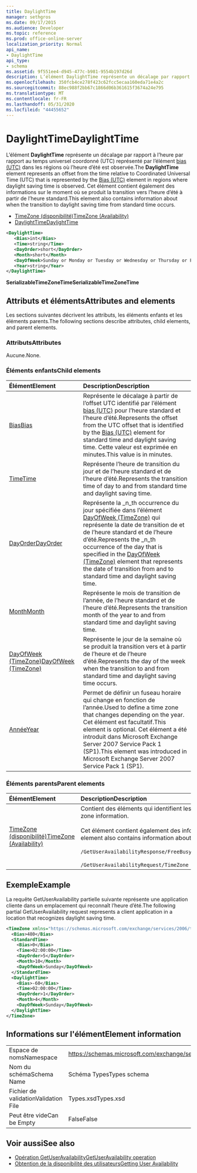 ```yaml
---
title: DaylightTime
manager: sethgros
ms.date: 09/17/2015
ms.audience: Developer
ms.topic: reference
ms.prod: office-online-server
localization_priority: Normal
api_name:
- DaylightTime
api_type:
- schema
ms.assetid: 9f551ee4-d945-477c-b981-9554b197d26d
description: L’élément DaylightTime représente un décalage par rapport à l’heure par rapport au temps universel coordonné (UTC) représenté par l’élément bias (UTC) dans les régions où l’heure d’été est observée. Cet élément contient également des informations sur le moment où se produit la transition vers l’heure d’été à partir de l’heure standard.
ms.openlocfilehash: 350fcb4ce278f423c62fcc5ecaa160eda71e4a2c
ms.sourcegitcommit: 88ec988f2bb67c1866d06b361615f3674a24e795
ms.translationtype: MT
ms.contentlocale: fr-FR
ms.lasthandoff: 05/31/2020
ms.locfileid: "44455652"
---
```

# <a name="daylighttime"></a><span data-ttu-id="23fc1-104">DaylightTime</span><span class="sxs-lookup"><span data-stu-id="23fc1-104">DaylightTime</span></span>

<span data-ttu-id="23fc1-105">L’élément **DaylightTime** représente un décalage par rapport à l’heure par rapport au temps universel coordonné (UTC) représenté par l’élément [bias (UTC)](bias-utc.md) dans les régions où l’heure d’été est observée.</span><span class="sxs-lookup"><span data-stu-id="23fc1-105">The **DaylightTime** element represents an offset from the time relative to Coordinated Universal Time (UTC) that is represented by the [Bias (UTC)](bias-utc.md) element in regions where daylight saving time is observed.</span></span> <span data-ttu-id="23fc1-106">Cet élément contient également des informations sur le moment où se produit la transition vers l’heure d’été à partir de l’heure standard.</span><span class="sxs-lookup"><span data-stu-id="23fc1-106">This element also contains information about when the transition to daylight saving time from standard time occurs.</span></span> 
  
- [<span data-ttu-id="23fc1-107">TimeZone (disponibilité)</span><span class="sxs-lookup"><span data-stu-id="23fc1-107">TimeZone (Availability)</span></span>](timezone-availability.md) 
- [<span data-ttu-id="23fc1-108">DaylightTime</span><span class="sxs-lookup"><span data-stu-id="23fc1-108">DaylightTime</span></span>](daylighttime.md)
  
```xml
<DaylightTime>
   <Bias>int</Bias>
   <Time>string</Time>
   <DayOrder>short</DayOrder>
   <Month>short</Month>
   <DayOfWeek>Sunday or Monday or Tuesday or Wednesday or Thursday or Friday or Saturday</DayOfWeek>
   <Year>string</Year>
</DaylightTime>
```

<span data-ttu-id="23fc1-109">**SerializableTimeZoneTime**</span><span class="sxs-lookup"><span data-stu-id="23fc1-109">**SerializableTimeZoneTime**</span></span>

## <a name="attributes-and-elements"></a><span data-ttu-id="23fc1-110">Attributs et éléments</span><span class="sxs-lookup"><span data-stu-id="23fc1-110">Attributes and elements</span></span>

<span data-ttu-id="23fc1-111">Les sections suivantes décrivent les attributs, les éléments enfants et les éléments parents.</span><span class="sxs-lookup"><span data-stu-id="23fc1-111">The following sections describe attributes, child elements, and parent elements.</span></span>
  
### <a name="attributes"></a><span data-ttu-id="23fc1-112">Attributs</span><span class="sxs-lookup"><span data-stu-id="23fc1-112">Attributes</span></span>

<span data-ttu-id="23fc1-113">Aucune.</span><span class="sxs-lookup"><span data-stu-id="23fc1-113">None.</span></span>
  
### <a name="child-elements"></a><span data-ttu-id="23fc1-114">Éléments enfants</span><span class="sxs-lookup"><span data-stu-id="23fc1-114">Child elements</span></span>

|<span data-ttu-id="23fc1-115">**Élément**</span><span class="sxs-lookup"><span data-stu-id="23fc1-115">**Element**</span></span>|<span data-ttu-id="23fc1-116">**Description**</span><span class="sxs-lookup"><span data-stu-id="23fc1-116">**Description**</span></span>|
|:-----|:-----|
|[<span data-ttu-id="23fc1-117">Bias</span><span class="sxs-lookup"><span data-stu-id="23fc1-117">Bias</span></span>](bias.md) <br/> |<span data-ttu-id="23fc1-118">Représente le décalage à partir de l’offset UTC identifié par l’élément [bias (UTC)](bias-utc.md) pour l’heure standard et l’heure d’été.</span><span class="sxs-lookup"><span data-stu-id="23fc1-118">Represents the offset from the UTC offset that is identified by the [Bias (UTC)](bias-utc.md) element for standard time and daylight saving time.</span></span> <span data-ttu-id="23fc1-119">Cette valeur est exprimée en minutes.</span><span class="sxs-lookup"><span data-stu-id="23fc1-119">This value is in minutes.</span></span>  <br/> |
|[<span data-ttu-id="23fc1-120">Time</span><span class="sxs-lookup"><span data-stu-id="23fc1-120">Time</span></span>](time.md) <br/> |<span data-ttu-id="23fc1-121">Représente l’heure de transition du jour et de l’heure standard et de l’heure d’été.</span><span class="sxs-lookup"><span data-stu-id="23fc1-121">Represents the transition time of day to and from standard time and daylight saving time.</span></span>  <br/> |
|[<span data-ttu-id="23fc1-122">DayOrder</span><span class="sxs-lookup"><span data-stu-id="23fc1-122">DayOrder</span></span>](dayorder.md) <br/> |<span data-ttu-id="23fc1-123">Représente la _n_th occurrence du jour spécifiée dans l’élément [DayOfWeek (TimeZone)](dayofweek-timezone.md) qui représente la date de transition de et de l’heure standard et de l’heure d’été.</span><span class="sxs-lookup"><span data-stu-id="23fc1-123">Represents the  _n_th occurrence of the day that is specified in the [DayOfWeek (TimeZone)](dayofweek-timezone.md) element that represents the date of transition from and to standard time and daylight saving time.</span></span>  <br/> |
|[<span data-ttu-id="23fc1-124">Month</span><span class="sxs-lookup"><span data-stu-id="23fc1-124">Month</span></span>](month.md) <br/> |<span data-ttu-id="23fc1-125">Représente le mois de transition de l’année, de l’heure standard et de l’heure d’été.</span><span class="sxs-lookup"><span data-stu-id="23fc1-125">Represents the transition month of the year to and from standard time and daylight saving time.</span></span>  <br/> |
|[<span data-ttu-id="23fc1-126">DayOfWeek (TimeZone)</span><span class="sxs-lookup"><span data-stu-id="23fc1-126">DayOfWeek (TimeZone)</span></span>](dayofweek-timezone.md) <br/> |<span data-ttu-id="23fc1-127">Représente le jour de la semaine où se produit la transition vers et à partir de l’heure et de l’heure d’été.</span><span class="sxs-lookup"><span data-stu-id="23fc1-127">Represents the day of the week when the transition to and from standard time and daylight saving time occurs.</span></span>  <br/> |
|[<span data-ttu-id="23fc1-128">Année</span><span class="sxs-lookup"><span data-stu-id="23fc1-128">Year</span></span>](year.md) <br/> |<span data-ttu-id="23fc1-129">Permet de définir un fuseau horaire qui change en fonction de l’année.</span><span class="sxs-lookup"><span data-stu-id="23fc1-129">Used to define a time zone that changes depending on the year.</span></span> <span data-ttu-id="23fc1-130">Cet élément est facultatif.</span><span class="sxs-lookup"><span data-stu-id="23fc1-130">This element is optional.</span></span> <span data-ttu-id="23fc1-131">Cet élément a été introduit dans Microsoft Exchange Server 2007 Service Pack 1 (SP1).</span><span class="sxs-lookup"><span data-stu-id="23fc1-131">This element was introduced in Microsoft Exchange Server 2007 Service Pack 1 (SP1).</span></span>  <br/> |
   
### <a name="parent-elements"></a><span data-ttu-id="23fc1-132">Éléments parents</span><span class="sxs-lookup"><span data-stu-id="23fc1-132">Parent elements</span></span>

|<span data-ttu-id="23fc1-133">**Élément**</span><span class="sxs-lookup"><span data-stu-id="23fc1-133">**Element**</span></span>|<span data-ttu-id="23fc1-134">**Description**</span><span class="sxs-lookup"><span data-stu-id="23fc1-134">**Description**</span></span>|
|:-----|:-----|
|[<span data-ttu-id="23fc1-135">TimeZone (disponibilité)</span><span class="sxs-lookup"><span data-stu-id="23fc1-135">TimeZone (Availability)</span></span>](timezone-availability.md) <br/> | <span data-ttu-id="23fc1-136">Contient des éléments qui identifient les informations de fuseau horaire.</span><span class="sxs-lookup"><span data-stu-id="23fc1-136">Contains elements that identify time zone information.</span></span><br/><br/><span data-ttu-id="23fc1-137">Cet élément contient également des informations sur la transition entre l’heure standard et l’heure d’été.</span><span class="sxs-lookup"><span data-stu-id="23fc1-137">This element also contains information about the transition between standard time and daylight saving time.</span></span><br/><br/>`/GetUserAvailabilityResponse/FreeBusyResponseArray/FreeBusyResponse/FreeBusyView/WorkingHours/TimeZone` <br/><br/>`/GetUserAvailabilityRequest/TimeZone` <br/> |
   
## <a name="example"></a><span data-ttu-id="23fc1-138">Exemple</span><span class="sxs-lookup"><span data-stu-id="23fc1-138">Example</span></span>

<span data-ttu-id="23fc1-139">La requête GetUserAvailability partielle suivante représente une application cliente dans un emplacement qui reconnaît l’heure d’été.</span><span class="sxs-lookup"><span data-stu-id="23fc1-139">The following partial GetUserAvailability request represents a client application in a location that recognizes daylight saving time.</span></span>
  
```xml
<TimeZone xmlns="https://schemas.microsoft.com/exchange/services/2006/types">
  <Bias>480</Bias>
  <StandardTime>
    <Bias>0</Bias>
    <Time>02:00:00</Time>
    <DayOrder>5</DayOrder>
    <Month>10</Month>
    <DayOfWeek>Sunday</DayOfWeek>
  </StandardTime>
  <DaylightTime>
    <Bias>-60</Bias>
    <Time>02:00:00</Time>
    <DayOrder>1</DayOrder>
    <Month>4</Month>
    <DayOfWeek>Sunday</DayOfWeek>
  </DaylightTime>
</TimeZone>
```

## <a name="element-information"></a><span data-ttu-id="23fc1-140">Informations sur l'élément</span><span class="sxs-lookup"><span data-stu-id="23fc1-140">Element information</span></span>

|||
|:-----|:-----|
|<span data-ttu-id="23fc1-141">Espace de noms</span><span class="sxs-lookup"><span data-stu-id="23fc1-141">Namespace</span></span>  <br/> |https://schemas.microsoft.com/exchange/services/2006/types  <br/> |
|<span data-ttu-id="23fc1-142">Nom du schéma</span><span class="sxs-lookup"><span data-stu-id="23fc1-142">Schema Name</span></span>  <br/> |<span data-ttu-id="23fc1-143">Schéma Types</span><span class="sxs-lookup"><span data-stu-id="23fc1-143">Types schema</span></span>  <br/> |
|<span data-ttu-id="23fc1-144">Fichier de validation</span><span class="sxs-lookup"><span data-stu-id="23fc1-144">Validation File</span></span>  <br/> |<span data-ttu-id="23fc1-145">Types.xsd</span><span class="sxs-lookup"><span data-stu-id="23fc1-145">Types.xsd</span></span>  <br/> |
|<span data-ttu-id="23fc1-146">Peut être vide</span><span class="sxs-lookup"><span data-stu-id="23fc1-146">Can be Empty</span></span>  <br/> |<span data-ttu-id="23fc1-147">False</span><span class="sxs-lookup"><span data-stu-id="23fc1-147">False</span></span>  <br/> |
   
## <a name="see-also"></a><span data-ttu-id="23fc1-148">Voir aussi</span><span class="sxs-lookup"><span data-stu-id="23fc1-148">See also</span></span>

- [<span data-ttu-id="23fc1-149">Opération GetUserAvailability</span><span class="sxs-lookup"><span data-stu-id="23fc1-149">GetUserAvailability operation</span></span>](getuseravailability-operation.md)
- [<span data-ttu-id="23fc1-150">Obtention de la disponibilité des utilisateurs</span><span class="sxs-lookup"><span data-stu-id="23fc1-150">Getting User Availability</span></span>](https://msdn.microsoft.com/library/d4133fcb-9b0f-4e6b-aadf-a389da83516a%28Office.15%29.aspx)

